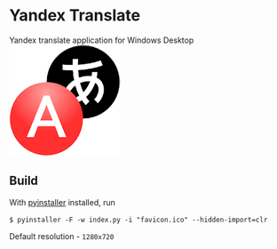 # Yandex Translate
Yandex translate application for Windows Desktop  
![Yandex](favicon.png)

## Build

With [pyinstaller](https://www.pyinstaller.org/) installed, run

    $ pyinstaller -F -w index.py -i "favicon.ico" --hidden-import=clr

Default resolution - `1280x720`